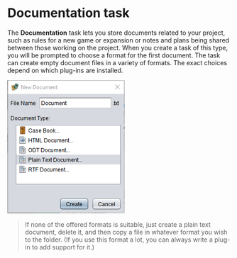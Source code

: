 # Documentation task

The **Documentation** task lets you store documents related to your project, such as rules for a new game or expansion or notes and plans being shared between those working on the project. When you create a task of this type, you will be prompted to choose a format for the first document. The task can create empty document files in a variety of formats. The exact choices depend on which plug-ins are installed.

![new document dialog](images/proj-new-document.png)

> If none of the offered formats is suitable, just create a plain text document, delete it, and then copy a file in whatever format you wish to the folder. (If you use this format a lot, you can always write a plug-in to add support for it.)